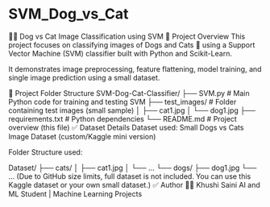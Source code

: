 # SVM_Dog_vs_Cat
🐶🐱 Dog vs Cat Image Classification using SVM
📌 Project Overview
This project focuses on classifying images of Dogs and Cats 🐾 using a Support Vector Machine (SVM) classifier built with Python and Scikit-Learn.

It demonstrates image preprocessing, feature flattening, model training, and single image prediction using a small dataset.

📂 Project Folder Structure
SVM-Dog-Cat-Classifier/
├── SVM.py                  # Main Python code for training and testing SVM
├── test_images/            # Folder containing test images (small sample)
│   ├── cat1.jpg
│   └── dog1.jpg
├── requirements.txt        # Python dependencies
└── README.md               # Project overview (this file)
✅ Dataset Details
Dataset used: Small Dogs vs Cats Image Dataset (custom/Kaggle mini version)

Folder Structure used:

Dataset/
├── cats/
│   ├── cat1.jpg
│   └── ...
└── dogs/
    ├── dog1.jpg
    └── ...
(Due to GitHub size limits, full dataset is not included. You can use this Kaggle dataset or your own small dataset.)
✅ Author
👩‍💻 Khushi Saini
AI and ML Student | Machine Learning Projects
